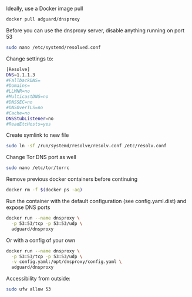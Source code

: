 Ideally, use a Docker image pull

```bash
docker pull adguard/dnsproxy
```

Before you can use the dnsproxy server, disable anything running on port 53
```bash
sudo nano /etc/systemd/resolved.conf
```
Change settings to:
```bash
[Resolve]
DNS=1.1.1.3
#FallbackDNS=
#Domains=
#LLMNR=no
#MulticastDNS=no
#DNSSEC=no
#DNSOverTLS=no
#Cache=no
DNSStubListener=no
#ReadEtcHosts=yes
```

Create symlink to new file
```bash
sudo ln -sf /run/systemd/resolve/resolv.conf /etc/resolv.conf
```

Change Tor DNS port as well
```bash
sudo nano /etc/tor/torrc
```

Remove previous docker containers before continuing
```bash
docker rm -f $(docker ps -aq)
```

Run the container with the default configuration (see config.yaml.dist) and expose DNS ports
```bash
docker run --name dnsproxy \
  -p 53:53/tcp -p 53:53/udp \
  adguard/dnsproxy
```
Or with a config of your own
```bash
docker run --name dnsproxy \
  -p 53:53/tcp -p 53:53/udp \
  -v config.yaml:/opt/dnsproxy/config.yaml \
  adguard/dnsproxy
```
Accessibility from outside:
```bash
sudo ufw allow 53
```
